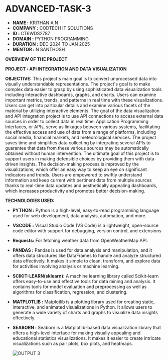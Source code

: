 # ADVANCED-TASK-3

- **NAME :** KRITHAN A N
- **COMPANY :** CODTECH IT SOLUTIONS
- **ID :** CT6WDS2787
- **DOMAIN :** PYTHON PROGRAMMING
- **DURATION :** DEC 2024 TO JAN 2025
- **MENTOR :** N SANTHOSH

 **OVERVIEW OF THE PROJECT**

**PROJECT : API INTEGRATION AND DATA VISUALIZATION**

**OBJECTIVE:**
    This project's main goal is to convert unprocessed data into visually understandable representations. The project's goal is to make complex data easier to grasp by using sophisticated data visualization tools including interactive dashboards, graphs, and charts. Users can examine important metrics, trends, and patterns in real time with these visualizations. Users can get into particular details and examine various facets of the material by utilizing interactive elements.
    The goal of the data visualization and API integration project is to use API connections to access external data sources in order to collect data in real time. Application Programming Interfaces, or APIs, serve as linkages between various systems, facilitating the effective access and use of data from a range of platforms, including social media, financial markets, and meteorological services. The project saves time and simplifies data collecting by integrating several APIs to guarantee that data from these various sources may be automatically obtained without human intervention.
    The ultimate goal of this project is to support users in making defensible choices by providing them with data-driven insights. The decision-making process is improved by the visualizations, which offer an easy way to keep an eye on significant indicators and trends. Users are empowered to swiftly understand information and keep current with pertinent data from multiple sources thanks to real-time data updates and aesthetically appealing dashboards, which increases productivity and promotes better decision-making.

**TECHNOLOGIES USED:**
- **PYTHON :** Python is a high-level, easy-to-read programming language used for web development, data analysis, automation, and more.
- **VSCODE :** Visual Studio Code (VS Code) is a lightweight, open-source code editor with support for debugging, version control, and extensions
- **Requests:** For fetching weather data from OpenWeatherMap API.
- **PANDAS :** Pandas is used for data analysis and manipulation, and it offers data structures like DataFrames to handle and analyze structured data effectively. It makes it simple to clean, transform, and explore data for activities involving analysis or machine learning.
- **SCIKIT-LEARN(sklearn):** A machine learning library called Scikit-learn offers easy-to-use and effective tools for data mining and analysis. It contains tools for model evaluation and preprocessing as well as algorithms for classification, regression, and clustering.
- **MATPLOTLIB :** Matplotlib is a plotting library used for creating static, interactive, and animated visualizations in Python. It allows users to generate a wide variety of charts and graphs to visualize data insights effectively.
- **SEABORN :** Seaborn is a Matplotlib-based data visualization library that offers a high-level interface for making visually appealing and educational statistics visualizations. It makes it easier to create intricate visualizations such as pair plots, box plots, and heatmaps.

    ![OUTPUT 3](https://github.com/user-attachments/assets/a161c396-941a-4331-982f-c0c5d3206101)


